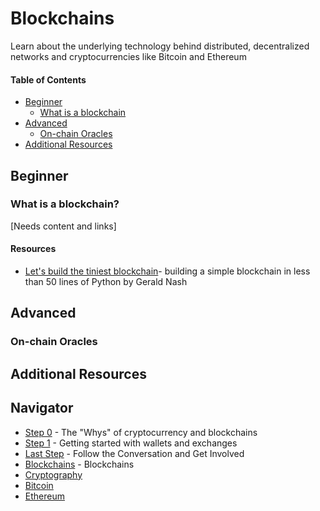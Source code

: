 # Blockchains
Learn about the underlying technology behind distributed, decentralized networks and cryptocurrencies like Bitcoin and Ethereum

#### Table of Contents
- [Beginner](#beginner)
  - [What is a blockchain](#what-is-a-blockchain)
- [Advanced](#advanced)
  - [On-chain Oracles](#on-chain-oracles)
- [Additional Resources](#additional-resources)

## Beginner
### What is a blockchain?
[Needs content and links]

#### Resources
- [Let's build the tiniest blockchain](https://medium.com/crypto-currently/lets-build-the-tiniest-blockchain-e70965a248b)- building a simple blockchain in less than 50 lines of Python by Gerald Nash


## Advanced
### On-chain Oracles

## Additional Resources

## Navigator
- [Step 0](./step0.md) - The "Whys" of cryptocurrency and blockchains
- [Step 1](./step1.md) - Getting started with wallets and exchanges
- [Last Step](./last-step.md) - Follow the Conversation and Get Involved
- [Blockchains](./blockchains/blockchains.md) - Blockchains
- [Cryptography](./cryptography/introduction.md)
- [Bitcoin](./bitcoin/introduction.md)
- [Ethereum](./ethereum/introduction.md)